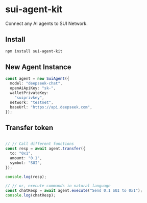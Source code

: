 # sui-agent-kit

Connect any AI agents to SUI Network.


## Install

```bash
npm install sui-agent-kit
```

## New Agent Instance

```typescript
const agent = new SuiAgent({
  model: "deepseek-chat",
  openAiApiKey: "sk-",
  walletPrivateKey:
    "suiprivkey",
  network: "testnet",
  baseUrl: "https://api.deepseek.com",
});
```

## Transfer token

```typescript

// // Call different functions
const resp = await agent.transfer({
  to: "0x1",
  amount: "0.1",
  symbol: "SUI",
});

console.log(resp);

// // or, execute commands in natural language
const chatResp = await agent.execute("Send 0.1 SUI to 0x1");
console.log(chatResp);
```
